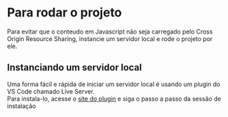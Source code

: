 # Para rodar o projeto

Para evitar que o conteudo em Javascript não seja carregado pelo Cross Origin Resource Sharing, instancie um servidor local e rode o projeto por ele.

## Instanciando um servidor local 

Uma forma fácil e rápida de iniciar um servidor local é usando um plugin do VS Code chamado Live Server.  
Para instala-lo, acesse o [site do plugin](https://marketplace.visualstudio.com/items?itemName=ritwickdey.LiveServer) e siga o passo a passo da sessão de instalação